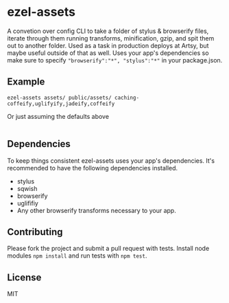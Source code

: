 # ezel-assets

A convetion over config CLI to take a folder of stylus & browserify files, iterate through them running transforms, minification, gzip, and spit them out to another folder. Used as a task in production deploys at Artsy, but maybe useful outside of that as well. Uses your app's dependencies so make sure to specify `"browserify":"*", "stylus":"*"` in your package.json.

## Example

````
ezel-assets assets/ public/assets/ caching-coffeify,uglifyify,jadeify,coffeify
````

Or just assuming the defaults above

```

```

## Dependencies

To keep things consistent ezel-assets uses your app's dependencies. It's recommended to have the following dependencies installed.

* stylus
* sqwish
* browserify
* uglififiy
* Any other browserify transforms necessary to your app.

## Contributing

Please fork the project and submit a pull request with tests. Install node modules `npm install` and run tests with `npm test`.

## License

MIT